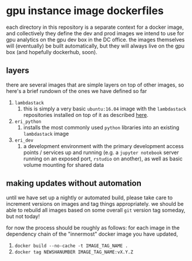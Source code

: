 # gpu instance image dockerfiles

each directory in this repository is a separate context for a docker image, and collectively they define the dev and prod images we intend to use for gpu analytics on the gpu dev box in the DC office. the images themselves will (eventually) be built automatically, but they will always live on the gpu box (and hopefully dockerhub, soon).

## layers

there are several images that are simple layers on top of other images, so here's a brief rundown of the ones we have defined so far

1. `lambdastack`
    1. this is simply a very basic `ubuntu:16.04` image with the `lambdastack` repositories installed on top of it as described [here](https://lambdal.com/lambda-stack-deep-learning-software).
2. `eri_python`
    1. installs the most commonly used `python` libraries into an existing `lambdastack` image
3. `eri_dev`
    1. a development environment with the primary development access points / services up and running (e.g. a `jupyter notebook` server running on an exposed port, `rstudio` on another), as well as basic volume mounting for shared data 


## making updates without automation

until we have set up a nightly or automated build, please take care to increment versions on images and tag things appropriately. we should be able to rebuild all images based on some overall `git` version tag someday, but not today!

for now the process should be roughly as follows: for each image in the dependency chain of the "innermost" docker image you have updated,

1. `docker build --no-cache -t IMAGE_TAG_NAME .`
1. `docker tag NEWSHANUMBER IMAGE_TAG_NAME:vX.Y.Z`
